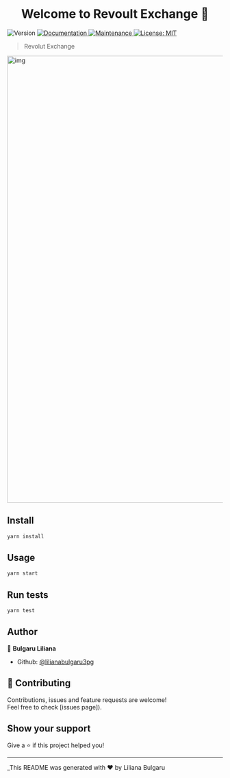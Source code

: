 <h1 align="center">Welcome to Revoult Exchange 👋</h1>
<p>
  <img alt="Version" src="https://img.shields.io/badge/version-1.0.0-blue.svg?cacheSeconds=2592000" />
  <a href="https://github.com/lilianabulgaru3pg/revolut-exchange-screen#readme">
    <img alt="Documentation" src="https://img.shields.io/badge/documentation-yes-brightgreen.svg" target="_blank" />
  </a>
  <a href="https://github.com/lilianabulgaru3pg/revolut-exchange-screen/graphs/commit-activity">
    <img alt="Maintenance" src="https://img.shields.io/badge/Maintained%3F-yes-green.svg" target="_blank" />
  </a>
  <a href="https://github.com/lilianabulgaru3pg/revolut-exchange-screen/blob/master/LICENSE">
    <img alt="License: MIT" src="https://img.shields.io/badge/License-MIT-yellow.svg" target="_blank" />
  </a>
</p>

> Revolut Exchange
<img width="1044" alt="img" src="https://user-images.githubusercontent.com/13253931/72949647-d5c83f00-3d80-11ea-8b26-6024fb075f18.png">


## Install

```sh
yarn install
```

## Usage

```sh
yarn start
```

## Run tests

```sh
yarn test
```

## Author

👤 **Bulgaru Liliana**

* Github: [@lilianabulgaru3pg](https://github.com/lilianabulgaru3pg)

## 🤝 Contributing

Contributions, issues and feature requests are welcome!<br />Feel free to check [issues page]).

## Show your support

Give a ⭐️ if this project helped you!

***
_This README was generated with ❤️ by Liliana Bulgaru

